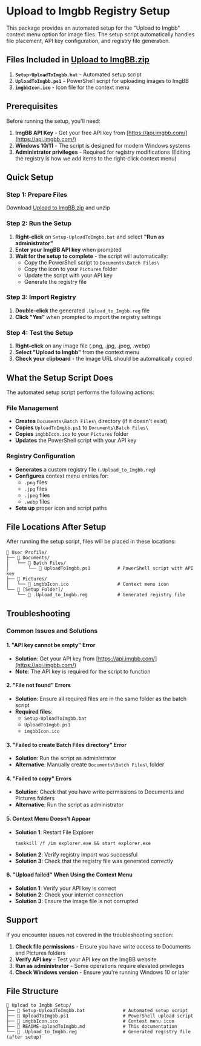 # Upload to Imgbb Registry Setup

This package provides an automated setup for the "Upload to Imgbb" context menu option for image files. The setup script automatically handles file placement, API key configuration, and registry file generation.

## Files Included in [Upload to ImgBB.zip](https://github.com/fosterbarnes/PublicFiles/blob/main/Upload%20%20to%20ImgBB/Upload%20%20to%20ImgBB.zip)

1. **`Setup-UploadToImgbb.bat`** - Automated setup script 
2. **`UploadToImgbb.ps1`** - PowerShell script for uploading images to ImgBB
3. **`imgbbIcon.ico`** - Icon file for the context menu

## Prerequisites

Before running the setup, you'll need:

1. **ImgBB API Key** - Get your free API key from [https://api.imgbb.com/](https://api.imgbb.com/)
2. **Windows 10/11** - The script is designed for modern Windows systems
3. **Administrator privileges** - Required for registry modifications (Editing the registry is how we add items to the right-click context menu)

## Quick Setup

### Step 1: Prepare Files
Download [Upload to ImgBB.zip](https://raw.githubusercontent.com/fosterbarnes/PublicFiles/main/Upload%20%20to%20ImgBB/Upload%20%20to%20ImgBB.zip) and unzip

### Step 2: Run the Setup
1. **Right-click** on `Setup-UploadToImgbb.bat` and select **"Run as administrator"**
2. **Enter your ImgBB API key** when prompted
3. **Wait for the setup to complete** - the script will automatically:
   - Copy the PowerShell script to `Documents\Batch Files\`
   - Copy the icon to your `Pictures` folder
   - Update the script with your API key
   - Generate the registry file

### Step 3: Import Registry
1. **Double-click** the generated `.Upload_to_Imgbb.reg` file
2. **Click "Yes"** when prompted to import the registry settings

### Step 4: Test the Setup
1. **Right-click** on any image file (.png, .jpg, .jpeg, .webp)
2. **Select "Upload to Imgbb"** from the context menu
3. **Check your clipboard** - the image URL should be automatically copied

## What the Setup Script Does

The automated setup script performs the following actions:

### File Management
- **Creates** `Documents\Batch Files\` directory (if it doesn't exist)
- **Copies** `UploadToImgbb.ps1` to `Documents\Batch Files\`
- **Copies** `imgbbIcon.ico` to your `Pictures` folder
- **Updates** the PowerShell script with your API key

### Registry Configuration
- **Generates** a custom registry file (`.Upload_to_Imgbb.reg`)
- **Configures** context menu entries for:
  - `.png` files
  - `.jpg` files
  - `.jpeg` files
  - `.webp` files
- **Sets up** proper icon and script paths

## File Locations After Setup

After running the setup script, files will be placed in these locations:

```
📁 User Profile/
├── 📁 Documents/
│   └── 📁 Batch Files/
│       └── 📄 UploadToImgbb.ps1          # PowerShell script with API key
├── 📁 Pictures/
│   └── 📄 imgbbIcon.ico                  # Context menu icon
└── 📁 [Setup Folder]/
    └── 📄 .Upload_to_Imgbb.reg           # Generated registry file
```

## Troubleshooting

### Common Issues and Solutions

#### 1. "API key cannot be empty" Error
- **Solution**: Get your API key from [https://api.imgbb.com/](https://api.imgbb.com/)
- **Note**: The API key is required for the script to function

#### 2. "File not found" Errors
- **Solution**: Ensure all required files are in the same folder as the batch script
- **Required files**:
  - `Setup-UploadToImgbb.bat`
  - `UploadToImgbb.ps1`
  - `imgbbIcon.ico`

#### 3. "Failed to create Batch Files directory" Error
- **Solution**: Run the script as administrator
- **Alternative**: Manually create `Documents\Batch Files\` folder

#### 4. "Failed to copy" Errors
- **Solution**: Check that you have write permissions to Documents and Pictures folders
- **Alternative**: Run the script as administrator

#### 5. Context Menu Doesn't Appear
- **Solution 1**: Restart File Explorer
  ```
  taskkill /f /im explorer.exe && start explorer.exe
  ```
- **Solution 2**: Verify registry import was successful
- **Solution 3**: Check that the registry file was generated correctly

#### 6. "Upload failed" When Using the Context Menu
- **Solution 1**: Verify your API key is correct
- **Solution 2**: Check your internet connection
- **Solution 3**: Ensure the image file is not corrupted

## Support

If you encounter issues not covered in the troubleshooting section:

1. **Check file permissions** - Ensure you have write access to Documents and Pictures folders
2. **Verify API key** - Test your API key on the ImgBB website
3. **Run as administrator** - Some operations require elevated privileges
4. **Check Windows version** - Ensure you're running Windows 10 or later

## File Structure

```
📁 Upload to Imgbb Setup/
├── 📄 Setup-UploadToImgbb.bat              # Automated setup script
├── 📄 UploadToImgbb.ps1                    # PowerShell upload script
├── 📄 imgbbIcon.ico                        # Context menu icon
├── 📄 README-UploadToImgbb.md              # This documentation
└── 📄 .Upload_to_Imgbb.reg                 # Generated registry file (after setup)
```